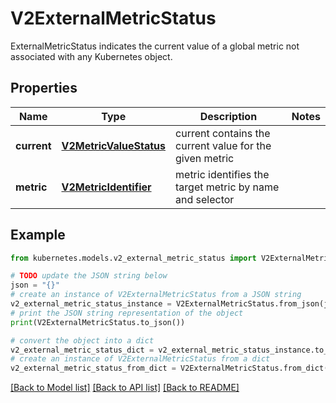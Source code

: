 # V2ExternalMetricStatus

ExternalMetricStatus indicates the current value of a global metric not associated with any Kubernetes object.

## Properties

Name | Type | Description | Notes
------------ | ------------- | ------------- | -------------
**current** | [**V2MetricValueStatus**](V2MetricValueStatus.md) | current contains the current value for the given metric | 
**metric** | [**V2MetricIdentifier**](V2MetricIdentifier.md) | metric identifies the target metric by name and selector | 

## Example

```python
from kubernetes.models.v2_external_metric_status import V2ExternalMetricStatus

# TODO update the JSON string below
json = "{}"
# create an instance of V2ExternalMetricStatus from a JSON string
v2_external_metric_status_instance = V2ExternalMetricStatus.from_json(json)
# print the JSON string representation of the object
print(V2ExternalMetricStatus.to_json())

# convert the object into a dict
v2_external_metric_status_dict = v2_external_metric_status_instance.to_dict()
# create an instance of V2ExternalMetricStatus from a dict
v2_external_metric_status_from_dict = V2ExternalMetricStatus.from_dict(v2_external_metric_status_dict)
```
[[Back to Model list]](../README.md#documentation-for-models) [[Back to API list]](../README.md#documentation-for-api-endpoints) [[Back to README]](../README.md)


